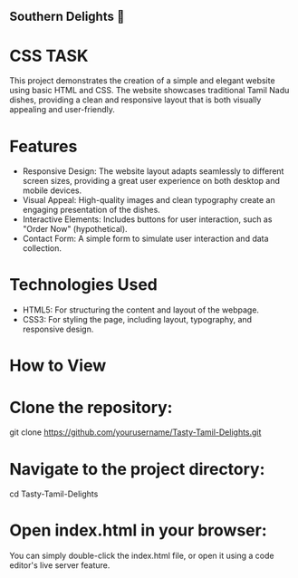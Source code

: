 ## Southern Delights 🍛

# CSS TASK
 
This project demonstrates the creation of a simple and elegant website using basic HTML and CSS. The website showcases traditional Tamil Nadu dishes, providing a clean and responsive layout that is both visually appealing and user-friendly.

# Features

- Responsive Design: The website layout adapts seamlessly to different screen sizes, providing a great user experience on both desktop and mobile devices.
- Visual Appeal: High-quality images and clean typography create an engaging presentation of the dishes.
- Interactive Elements: Includes buttons for user interaction, such as "Order Now" (hypothetical).
- Contact Form: A simple form to simulate user interaction and data collection.

# Technologies Used

- HTML5: For structuring the content and layout of the webpage.
- CSS3: For styling the page, including layout, typography, and responsive design.

# How to View

# Clone the repository:
git clone https://github.com/yourusername/Tasty-Tamil-Delights.git

# Navigate to the project directory:
cd Tasty-Tamil-Delights

# Open index.html in your browser:

You can simply double-click the index.html file, or open it using a code editor's live server feature.

